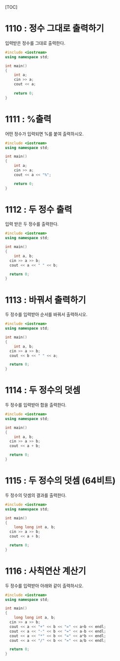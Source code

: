 [TOC]

# 1110 : 정수 그대로 출력하기

입력받은 정수를 그대로 출력한다.

```c++
#include <iostream>
using namespace std;  

int main() 
{
	int a;
	cin >> a;
 	cout << a;
   
 	return 0;
}
```

# 1111 : %출력

어떤 정수가 입력되면 %를 붙여 출력하시오.

```c++
#include <iostream>
using namespace std;  

int main() 
{
	int a;
	cin >> a; 
 	cout << a << "%";

 	return 0;
}
```

# 1112 : 두 정수 출력

입력 받은 두 정수를 출력한다.

``` c++
#include <iostream>
using namespace std;  

int main() 
{
	int a, b;
  cin >> a >> b;
  cout << a << " " << b;

  return 0;
}
```

# 1113 : 바꿔서 출력하기

두 정수를 입력받아 순서를 바꿔서 출력하시오.

``` c++
#include <iostream>
using namespace std;  

int main() 
{
	int a, b;
  cin >> a >> b;
  cout << b << " " << a;

  return 0;
}
```

# 1114 : 두 정수의 덧셈 

두 정수를 입력받아 합을 출력한다.

``` c++
#include <iostream>
using namespace std;  

int main() 
{
	int a, b;
  cin >> a >> b;
  cout << a + b;

  return 0;
}
```

# 1115 : 두 정수의 덧셈 (64비트) 

두 정수의 덧셈의 결과를 출력한다.

``` c++
#include <iostream>
using namespace std;  

int main() 
{
	long long int a, b;
  cin >> a >> b;
  cout << a + b;

  return 0;
}
```

# 1116 : 사칙연산 계산기 

두 정수를 입력받아 아래와 같이 출력하시오.

``` c++
#include <iostream>
using namespace std;  

int main() 
{
	long long int a, b;
  cin >> a >> b;
  cout << a << "+" << b << "=" << a+b << endl;
  cout << a << "-" << b << "=" << a-b << endl;
  cout << a << "*" << b << "=" << a*b << endl;
  cout << a << "/" << b << "=" << a/b << endl;

  return 0;
}
```
